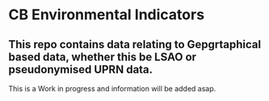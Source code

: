# CB Environmental Indicators 


## This repo contains data relating to Gepgrtaphical based data, whether this be LSAO or pseudonymised UPRN data.

This is a Work in progress and information will be added asap.
